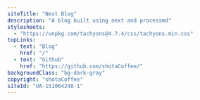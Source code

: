 ```yaml
---
siteTitle: "Next Blog"
description: "A blog built using next and processmd"
stylesheets:
  - "https://unpkg.com/tachyons@4.7.4/css/tachyons.min.css"
topLinks:
  - text: "Blog"
    href: "/"
  - text: "Github"
    href: "https://github.com/shotaCoffee/"
backgroundClass: "bg-dark-gray"
copyright: "shotaCoffee"
siteId: "UA-151064248-1"
---
```

